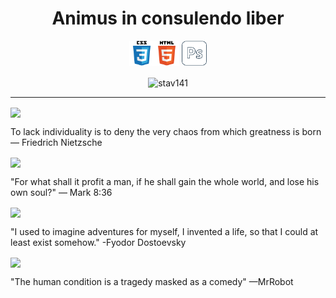 
<h1 align="center">Animus in consulendo liber</h1>
<p align="center"><a href="https://www.w3schools.com/css/" target="_blank" rel="noreferrer"><img src="https://raw.githubusercontent.com/devicons/devicon/master/icons/css3/css3-original-wordmark.svg" alt="css3" width="40" height="40"/></a><a href="https://www.w3.org/html/" target="_blank" rel="noreferrer"><img src="https://raw.githubusercontent.com/devicons/devicon/master/icons/html5/html5-original-wordmark.svg" alt="html5" width="40" height="40"/></a> <a href="https://www.photoshop.com/en" target="_blank" rel="noreferrer"><img src="https://raw.githubusercontent.com/devicons/devicon/master/icons/photoshop/photoshop-line.svg" alt="photoshop" width="40" height="40"/></a></p>
<p align='center'><img align='center' src="https://github-readme-stats.vercel.app/api/top-langs?username=stav141&show_icons=true&locale=en&layout=compact" alt="stav141" /></p>
<hr>
<img align='center' src="https://media2.giphy.com/media/v1.Y2lkPTc5MGI3NjExYnp5MzZvdDZieTFzMG96ZmFoY2RvaW14OGV5ZGVvdzZ2NDA5bGF3ZyZlcD12MV9pbnRlcm5hbF9naWZfYnlfaWQmY3Q9Zw/tUnSstz3Xa17a/giphy.webp" width="350" height="auto"/>
<p>To lack individuality is to deny the very chaos from which greatness is born
― Friedrich Nietzsche</p>

<img align='center' src="https://media4.giphy.com/media/iQHDtnUZ7gxI4/giphy.gif?cid=6c09b952334v7k86pmxnxauhssrwgzdbjowl9dtg7t0erdxf&ep=v1_internal_gif_by_id&rid=giphy.gif&ct=g" width="350" height="auto"/>
<p>"For what shall it profit a man, if he shall gain the whole world, and lose his own soul?"
— Mark 8:36</p>

<img align='center' src="https://media4.giphy.com/media/v1.Y2lkPTc5MGI3NjExejMzbGxhM3hyODA5bm5lZGwwYWx1ZGc2am4ycWVvMTByNWVvZHRmaiZlcD12MV9pbnRlcm5hbF9naWZfYnlfaWQmY3Q9Zw/1oDA6lccgPe1y/giphy.gif" width="350" height="auto"/>
<p>"I used to imagine adventures for myself, I invented a life, so that I could at least exist somehow." 
-Fyodor Dostoevsky</p>

<img align='center' src="https://media3.giphy.com/media/aD1fI3UUWC4/giphy.gif?cid=6c09b95258ax2y6omeo2vsfzfvcyb9mquslm88rykse7amer&ep=v1_internal_gif_by_id&rid=giphy.gif&ct=g" width="350" height="auto"/>
<p>"The human condition is a tragedy masked as a comedy" —MrRobot</p>



